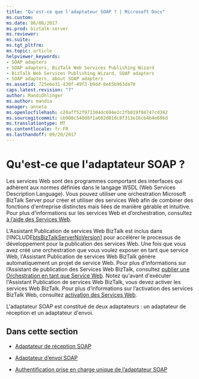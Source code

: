 ```yaml
---
title: "Qu'est-ce que l'adaptateur SOAP ? | Microsoft Docs"
ms.custom: 
ms.date: 06/08/2017
ms.prod: biztalk-server
ms.reviewer: 
ms.suite: 
ms.tgt_pltfrm: 
ms.topic: article
helpviewer_keywords:
- SOAP adapters
- SOAP adapters, BizTalk Web Services Publishing Wizard
- BizTalk Web Services Publishing Wizard, SOAP adapters
- SOAP adapters, about SOAP adapters
ms.assetid: 725e6e31-430f-49f3-b9dd-8e65b963da70
caps.latest.revision: "7"
author: MandiOhlinger
ms.author: mandia
manager: anneta
ms.openlocfilehash: c20aff52f971304dc694e2c2fb019f84747cd382
ms.sourcegitcommit: cb908c540d8f1a692d01dc8f313e16cb4b4e696d
ms.translationtype: MT
ms.contentlocale: fr-FR
ms.lasthandoff: 09/20/2017
---
```

# <a name="what-is-the-soap-adapter"></a>Qu'est-ce que l'adaptateur SOAP ?
Les services Web sont des programmes comportant des interfaces qui adhèrent aux normes définies dans le langage WSDL (Web Services Description Language). Vous pouvez utiliser une orchestration Microsoft BizTalk Server pour créer et utiliser des services Web afin de combiner des fonctions d'entreprise distinctes mais liées de manière gérable et intuitive. Pour plus d’informations sur les services Web et d’orchestration, consultez [à l’aide des Services Web](../core/using-web-services.md).  
  
 L'Assistant Publication de services Web BizTalk est inclus dans [!INCLUDE[btsBizTalkServerNoVersion](../includes/btsbiztalkservernoversion-md.md)] pour accélérer le processus de développement pour la publication des services Web. Une fois que vous avez créé une orchestration que vous voulez exposer en tant que service Web, l'Assistant Publication de services Web BizTalk génère automatiquement un projet de service Web. Pour plus d’informations sur l’Assistant de publication des Services Web BizTalk, consultez [publier une Orchestration en tant que Service Web](../core/publishing-an-orchestration-as-a-web-service.md). Notez qu'avant d'exécuter l'Assistant Publication de services Web BizTalk, vous devez activer les services Web BizTalk. Pour plus d’informations sur l’activation des services BizTalk Web, consultez [activation des Services Web](../core/enabling-web-services.md).  
  
 L'adaptateur SOAP est constitué de deux adaptateurs : un adaptateur de réception et un adaptateur d'envoi.  
  
## <a name="in-this-section"></a>Dans cette section  
  
-   [Adaptateur de réception SOAP](../core/soap-receive-adapter.md)  
  
-   [Adaptateur d’envoi SOAP](../core/soap-send-adapter.md)  
  
-   [Authentification prise en charge unique de l’adaptateur SOAP](../core/single-sign-on-support-for-the-soap-adapter.md)